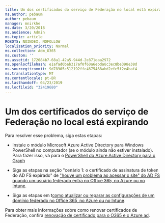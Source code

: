 ```yaml
---
title: Um dos certificados do serviço de Federação no local está expirando
ms.author: pebaum
author: pebaum
manager: mnirkhe
ms.date: 3/20/2018
ms.audience: Admin
ms.topic: article
ROBOTS: NOINDEX, NOFOLLOW
localization_priority: Normal
ms.collection: Adm_O365
ms.custom: ''
ms.assetid: 172084b7-68a1-42a5-944d-2e871eaa2972
ms.openlocfilehash: e1afad0bab317af0f60a6ebda8c3ec8be398e38d
ms.sourcegitcommit: 9d78905c512192ffc4675468abd2efc5f2e4baf4
ms.translationtype: MT
ms.contentlocale: pt-BR
ms.lasthandoff: 04/23/2019
ms.locfileid: "32419680"
---
```

# <a name="one-of-your-on-premises-federation-service-certificates-is-expiring"></a>Um dos certificados do serviço de Federação no local está expirando

Para resolver esse problema, siga estas etapas:
  
- Instale o módulo Microsoft Azure Active Directory para Windows PowerShell no computador (se o módulo ainda não estiver instalado). Para fazer isso, vá para o [PowerShell do Azure Active Directory para o Graph](https://docs.microsoft.com/powershell/azure/active-directory/install-adv2?view=azureadps-2.0)
    
- Siga as etapas na seção "cenário 1: o certificado de assinatura de token do AD FS expirado" de ["houve um problema ao acessar o site" do AD FS quando um usuário federado entra no Office 365, no Azure ou no Intune](https://support.microsoft.com/help/2713898/there-was-a-problem-accessing-the-site-error-from-ad-fs-when-a-federat).
    
- Siga as etapas em t[como atualizar ou reparar as configurações de um domínio federado no Office 365, no Azure ou no Intune](https://support.microsoft.com/help/2647048/how-to-update-or-repair-the-settings-of-a-federated-domain-in-office-3).
    
Para obter mais informações sobre como renovar certificados de Federação, confira [renovação de certificado para o O365 e o Azure ad](https://docs.microsoft.com/azure/active-directory/connect/active-directory-aadconnect-o365-certs).
  

